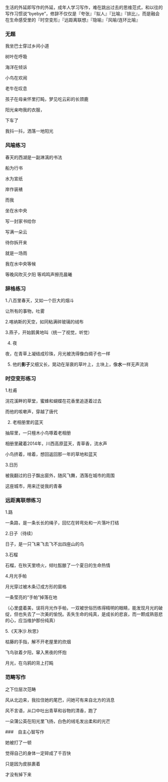 生活的外延即写作的外延，成年人学习写作，难在跳出过去的思维范式，和以往的写作习惯说“byebye”，修辞不仅仅是『夸张』『拟人』『比喻』『排比』，而是融会在生命感受里的『时空变形』『远距离联想』『隐喻』『风喻/连环比喻』
### 无题
我坐巴士穿过乡间小道

树叶在呼吸

海洋在倾诉

小鸟在欢闹 

老牛在叹息

孩子在母亲怀里打盹，梦见吃云彩的长颈鹿

阳光亲吻我的衣服，

下车了

我抖一抖，洒落一地阳光



### 风喻练习 

春天的西湖是一副淋漓的书法

船为行书

水为宣纸

岸作装裱


而我

坐在水中央

写一封家书给你

写满一朵云

待你拆开来

就是一场雨


我在水中央等候 

等晚风吹灭夕阳  等鸡鸣声擦亮晨曦


### 辞格练习

1.八百里春天，又如一个巨大的烟斗

让所有的事物，吐雾


2.喀纳斯的天空，如同粘满碎玻璃的绒布

3.燕子，开始鹅黄地叫（统一了视觉，听觉）

4. 夜

夜，在青草上凝结成珍珠，月光被洗得像白绸子也一样

5. 他的**影子**又细又长，晃动在渐衰的草叶上，土块上，像**水**一样无声流淌

### 时空变形练习

1.杜甫

浣花溪畔的草堂，蜜蜂和蝴蝶在花香里追逐着过去

而他的咳嗽声，穿越了唐代 

2. 老相册里的蓝天

抽屉里，一只檀木小鸟啄着老相册

相册里藏着2014年，川西高原蓝天，青草香，流水声

小鸟挤着，啃着，想回返回那一年的草地和蓝天  

3.日历

被我翻过的日子飘出窗外，随风飞舞，洒落在城市的周围

这座城市，用来迁徙我的青春


### 远距离联想练习

1.路

一条路，是一条长长的绳子，回忆在转弯处和一片落叶打结  

2.日子（待续）

日子，是一只飞来飞去飞不出四座山的鸟


3.石榴

石榴，在秋天里喷火，倾吐酝酿了一个夏日的生命热情

4.月光手帕

月光穿过被木条订成方形的窗格

一条莹亮的“手帕”掉落在地

（心里盛着美，误将月光作手帕，一双被世俗历练得精明的眼睛，能发现月光的破绽，但也失去了一次美的愉悦。丢失生命的纯真，是成长的悲哀，而一颗成熟慈悲的心，应当维护那份纯真）


5.《天净沙.秋思》

枯藤的手指，解不开老屋里的炊烟

飞鸟驮着夕阳，窜入黑夜的怀抱

月光，在乌鸦的背上打盹

### 范畴写作

之下位层次范畴

风从北边来，我拉住她的尾巴，问她可有来自北方的消息

风不言语，从口中吐出青草和谷物的清香，跑了

一朵蒲公英在阳光里飞扬，白色的绒毛发出柔和的光芒

###　自主心智写作

她被打了一顿

觉得自己的身体一定碎成了千百快

只是因为皮肤裹着

才没有掉下来



